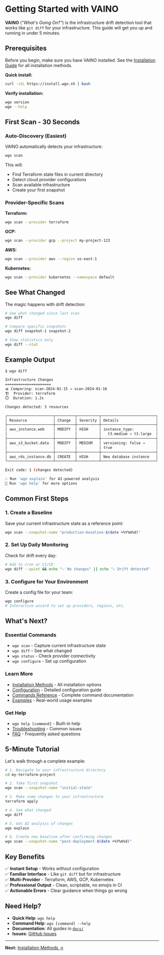 # Getting Started with VAINO

**VAINO** (*"What's Going On?"*) is the infrastructure drift detection tool that works like `git diff` for your infrastructure. This guide will get you up and running in under 5 minutes.

## Prerequisites

Before you begin, make sure you have VAINO installed. See the [Installation Guide](installation.md) for all installation methods.

**Quick install:**
```bash
curl -sSL https://install.wgo.sh | bash
```

**Verify installation:**
```bash
wgo version
wgo --help
```

## First Scan - 30 Seconds

### Auto-Discovery (Easiest)
VAINO automatically detects your infrastructure:

```bash
wgo scan
```

This will:
- Find Terraform state files in current directory
- Detect cloud provider configurations  
- Scan available infrastructure
- Create your first snapshot

### Provider-Specific Scans

**Terraform:**
```bash
wgo scan --provider terraform
```

**GCP:**
```bash
wgo scan --provider gcp --project my-project-123
```

**AWS:**
```bash
wgo scan --provider aws --region us-east-1
```

**Kubernetes:**
```bash
wgo scan --provider kubernetes --namespace default
```

## See What Changed

The magic happens with drift detection:

```bash
# See what changed since last scan
wgo diff

# Compare specific snapshots
wgo diff snapshot-1 snapshot-2

# Show statistics only
wgo diff --stat
```

## Example Output

```bash
$ wgo diff

Infrastructure Changes
=====================
📊 Comparing: scan-2024-01-15 → scan-2024-01-16
🏗️  Provider: terraform
⏱️  Duration: 1.2s

Changes detected: 3 resources

┌─────────────────────┬─────────┬──────────┬─────────────────────────┐
│ Resource            │ Change  │ Severity │ Details                 │
├─────────────────────┼─────────┼──────────┼─────────────────────────┤
│ aws_instance.web    │ MODIFY  │ HIGH     │ instance_type:          │
│                     │         │          │   t3.medium → t3.large  │
├─────────────────────┼─────────┼──────────┼─────────────────────────┤
│ aws_s3_bucket.data  │ MODIFY  │ MEDIUM   │ versioning: false →     │
│                     │         │          │ true                    │
├─────────────────────┼─────────┼──────────┼─────────────────────────┤
│ aws_rds_instance.db │ CREATE  │ HIGH     │ New database instance   │
└─────────────────────┴─────────┴──────────┴─────────────────────────┘

Exit code: 1 (changes detected)

💡 Run 'wgo explain' for AI-powered analysis
📖 Run 'wgo help' for more options
```

## Common First Steps

### 1. Create a Baseline
Save your current infrastructure state as a reference point:

```bash
wgo scan --snapshot-name "production-baseline-$(date +%Y%m%d)"
```

### 2. Set Up Daily Monitoring
Check for drift every day:

```bash
# Add to cron or CI/CD
wgo diff --quiet && echo "✅ No changes" || echo "⚠️ Drift detected"
```

### 3. Configure for Your Environment
Create a config file for your team:

```bash
wgo configure
# Interactive wizard to set up providers, regions, etc.
```

## What's Next?

### Essential Commands
- `wgo scan` - Capture current infrastructure state
- `wgo diff` - See what changed  
- `wgo status` - Check provider connectivity
- `wgo configure` - Set up configuration

### Learn More
- [Installation Methods](installation.md) - All installation options
- [Configuration](configuration.md) - Detailed configuration guide
- [Commands Reference](commands.md) - Complete command documentation
- [Examples](examples/) - Real-world usage examples

### Get Help
- `wgo help [command]` - Built-in help
- [Troubleshooting](troubleshooting.md) - Common issues
- [FAQ](faq.md) - Frequently asked questions

## 5-Minute Tutorial

Let's walk through a complete example:

```bash
# 1. Navigate to your infrastructure directory
cd my-terraform-project

# 2. Take first snapshot
wgo scan --snapshot-name "initial-state"

# 3. Make some changes to your infrastructure
terraform apply

# 4. See what changed
wgo diff

# 5. Get AI analysis of changes
wgo explain

# 6. Create new baseline after confirming changes
wgo scan --snapshot-name "post-deployment-$(date +%Y%m%d)"
```

## Key Benefits

✅ **Instant Setup** - Works without configuration  
✅ **Familiar Interface** - Like `git diff` but for infrastructure  
✅ **Multi-Provider** - Terraform, AWS, GCP, Kubernetes  
✅ **Professional Output** - Clean, scriptable, no emojis in CI  
✅ **Actionable Errors** - Clear guidance when things go wrong  

## Need Help?

- **Quick Help**: `wgo help`
- **Command Help**: `wgo [command] --help`
- **Documentation**: All guides in [`docs/`](.)
- **Issues**: [GitHub Issues](https://github.com/yairfalse/wgo/issues)

---

**Next:** [Installation Methods →](installation.md)
